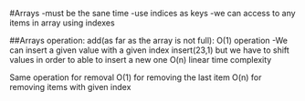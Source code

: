 #Arrays
-must be the sane time
-use indices as keys
-we can access to any items in array using indexes

##Arrays operation:
add(as far as the array is not full): O(1) operation
-We can insert a given value with a given index
insert(23,1) but we have to shift values in order to able to insert a new one
O(n)  linear time complexity

Same operation for removal
O(1) for removing the last item
O(n) for removing items with given index